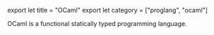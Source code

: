 export let title = "OCaml"
export let category = ["proglang", "ocaml"]

OCaml is a functional statically typed programming language.
